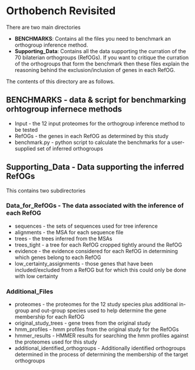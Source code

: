 # Orthobench Revisited

There are two main directories
* **BENCHMARKS**: Contains all the files you need to benchmark an orthogroup inference method.
* **Supporting_Data**: Contains all the data supporting the curration of the 70 bilaterian orthogroups (RefOGs). If you want to critique the curration of the orthogroups that form the benchmark then these files explain the reasoning behind the exclusion/inclusion of genes in each RefOG.

The contents of this directory are as follows.

## BENCHMARKS - data & script for benchmarking orhtogroup infernece methods
* Input - the 12 input proteomes for the orthogroup inference method to be tested
* RefOGs - the genes in each RefOG as determined by this study
* benchmark.py - python script to calculate the benchmarks for a user-supplied set of inferred orthogroups

## Supporting_Data - Data supporting the inferred RefOGs
This contains two subdirectories 
	
### Data_for_RefOGs - The data associated with the inference of each RefOG
* sequences - the sets of sequences used for tree inference
* alignments - the MSA for each sequence file
* trees - the trees inferred from the MSAs
* trees\_tight - a tree for each RefOG cropped tightly around the RefOG
* evidence - the evidence considered for each RefOG in determining which genes belong to each RefOG
* low\_certainty_assignments - those genes that have been included/excluded from a RefOG but for which this could only be done with low certainty

### Additional_Files
* proteomes - the proteomes for the 12 study species plus additional in-group and out-group species used to help determine the gene membership for each RefOG
* original\_study\_trees - gene trees from the original study
* hmm\_profiles - hmm profiles from the original study for the RefOGs
* hmmer\_results - HMMER results for searching the hmm profiles against the proteomes used for this study
* additional\_identified\_orthogroups - Additionally identified orthogroups determined in the process of determining the membership of the target orthogroups
